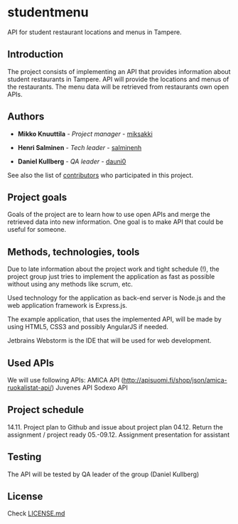 # studentmenu

API for student restaurant locations and menus in Tampere.

## Introduction

The project consists of implementing an API that provides information about student restaurants in Tampere. API will provide the locations and menus of the restaurants. The menu data will be retrieved from restaurants own open APIs.

## Authors

* **Mikko Knuuttila** - *Project manager* - [miksakki](https://github.com/miksakki)

* **Henri Salminen** - *Tech leader* - [salminenh](https://github.com/salminenh)

* **Daniel Kullberg** - *QA leader* - [dauni0](https://github.com/dauni0)

See also the list of [contributors](https://github.com/salminenh/studentmenu/contributors) who participated in this project.

## Project goals

Goals of the project are to learn how to use open APIs and merge the retrieved data into new information. One goal is to make API that could be useful for someone.

## Methods, technologies, tools

Due to late information about the project work and tight schedule (!), the project group just tries to implement the application as fast as possible without using any methods like scrum, etc.

Used technology for the application as back-end server is Node.js and the web application framework is Express.js.

The example application, that uses the implemented API, will be made by using HTML5, CSS3 and possibly AngularJS if needed.

Jetbrains Webstorm is the IDE that will be used for web development.

## Used APIs

We will use following APIs:
AMICA API (http://apisuomi.fi/shop/json/amica-ruokalistat-api/)
Juvenes API
Sodexo API


## Project schedule

14.11. Project plan to Github and issue about project plan
04.12. Return the assignment / project ready
05.-09.12. Assignment presentation for assistant

## Testing

The API will be tested by QA leader of the group (Daniel Kullberg)

## License

Check [LICENSE.md](LICENSE.md)
